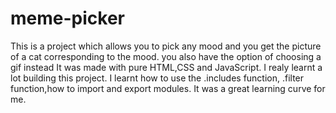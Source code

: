 # meme-picker
This is a project which allows you to pick any mood and you get the picture of a cat corresponding to the mood. you also have the option of choosing a gif instead
It was made with pure HTML,CSS and JavaScript.
I realy learnt a lot building this project. I learnt how to use the .includes function, .filter function,how to import and export modules.
It was a great learning curve for me.
